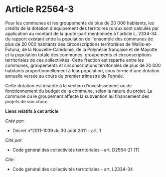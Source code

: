 # Article R2564-3

Pour les communes et les groupements de plus de 20 000 habitants, les crédits de la dotation d'équipement des territoires
ruraux sont calculés par application au montant de la quote-part mentionnée à l'article L. 2334-34 du rapport existant entre
la population de l'ensemble des communes de plus de 20 000 habitants des circonscriptions territoriales de Wallis-et-Futuna,
de la Nouvelle-Calédonie, de la Polynésie française et de Mayotte et la population totale des communes, groupements et
circonscriptions territoriales de ces collectivités. Cette fraction est répartie entre les communes, groupements et
circonscriptions territoriales de plus de 20 000 habitants proportionnellement à leur population, sous forme d'une dotation
annuelle versée au cours du premier trimestre de l'année. 

Cette dotation est inscrite à la section d'investissement ou de fonctionnement du budget de la commune, selon la nature du
projet. La commune ou le groupement affecte la subvention au financement des projets de son choix.

**Liens relatifs à cet article**

_Créé par_:

  - Décret n°2011-1039 du 30 août 2011 - art. 1

_Cité par_:

  - Code général des collectivités territoriales - art. D2564-21 (T)

_Cite_:

  - Code général des collectivités territoriales - art. L2334-34
